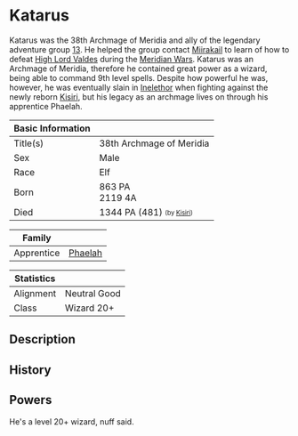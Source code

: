 # Katarus

Katarus was the 38th Archmage of Meridia and ally of the legendary adventure group [13](13/13.md). He helped the group contact [Miirakail](miirakail.md) to learn of how to defeat [High Lord Valdes](oric_valdes.md) during the [Meridian Wars](../Events/meridian_wars.md). Katarus was an Archmage of Meridia, therefore he contained great power as a wizard, being able to command 9th level spells. Despite how powerful he was, however, he was eventually slain in [Inelethor](../Locations/Towns/inelethor.md) when fighting against the newly reborn [Kisiri](kisiri.md), but his legacy as an archmage lives on through his apprentice Phaelah.

| Basic Information | |
| - | - |
| Title(s) | 38th Archmage of Meridia |
| Sex | Male |
| Race | Elf |
| Born | 863 PA<br>2119 4A |
| Died | 1344 PA (481) <sub><sup>(by [Kisiri](kisiri.md))</sup></sub> |

| Family | |
| - | - |
| Apprentice | [Phaelah](phaelah.md) |

| Statistics | |
| - | - |
| Alignment | Neutral Good |
| Class | Wizard 20+ |

## Description

## History

## Powers

He's a level 20+ wizard, nuff said.
